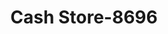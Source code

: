 ---
f_zip-code: 54241
f_state-code: WI
title: Cash Store-8696
f_phone: 920-793-4800
f_city-only: Two Rivers
f_address: 1622 Washington Street Two Rivers
f_location-unique-id: '8696'
slug: cash-store-8696
updated-on: '2024-05-30T13:46:58.046Z'
created-on: '2024-05-30T13:36:59.803Z'
published-on: '2024-05-30T13:54:32.469Z'
f_city-state: cms/city/two-rivers-wi.md
f_company: cms/company/cash-store.md
f_state: cms/state/wisconsin.md
layout: '[payday-loan].html'
tags: payday-loan
---